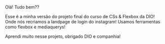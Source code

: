 Olá! Tudo bem??

Esse é a minha versão do projeto final do curso de CSs & Flexbox da DIO! Onde nós recriamos a landpage de login do instagram!
Usamos ferramentas como flexbox e mediaquerys!

Aprendi muito nesse projeto, obrigado DIO e companhia!
